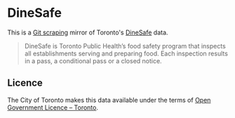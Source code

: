 # DineSafe

This is a [Git scraping](https://simonwillison.net/series/git-scraping/) mirror of Toronto's [DineSafe](https://open.toronto.ca/dataset/dinesafe/) data.

> DineSafe is Toronto Public Health’s food safety program that inspects all establishments serving and preparing food.
> Each inspection results in a pass, a conditional pass or a closed notice.

## Licence

The City of Toronto makes this data available under the terms of [Open Government Licence – Toronto](https://open.toronto.ca/open-data-license/).
